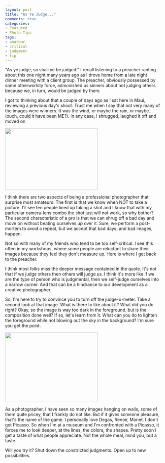 ```yaml
---
layout: post
title: "As Ye Judge..."
comments: true
categories:
- Featured
- Photo Tips
tags:
- amateur
- critical
- judgment
- tip
---
```

"As ye judge, so shall ye be judged." I recall listening to a preacher ranting about this one night many years ago as I drove home from a late night dinner meeting with a client group. The preacher, obviously possessed by some otherworldly force, admonished us sinners about not judging others because we, in turn, would be judged by them.

I got to thinking about that a couple of days ago as I sat here in Maui, reviewing a previous day's shoot. Trust me when I say that not very many of the images were winners. It was the wind, or maybe the rain, or maybe… (ouch, could it have been ME?). In any case, I shrugged, laughed it off and moved on.

<a href="http://blog.lesterpickerphoto.com/wp-content/uploads/2013/02/DSC_6330.jpg"><img class="size-medium wp-image-2622" title="DSC_6330" src="http://blog.lesterpickerphoto.com/wp-content/uploads/2013/02/DSC_6330-300x200.jpg" alt="" width="300" height="200"></a>

I think there are two aspects of being a professional photographer that surprise most amateurs. The first is that we know when NOT to take a picture. I'll see ten people lined up taking a shot and I know that with my particular camera-lens combo the shot just will not work, so why bother? The second characteristic of a pro is that we can shrug off a bad day and move on without beating ourselves up over it. Sure, we perform a post-mortem to avoid a repeat, but we accept that bad days, and bad images, happen.

Not so with many of my friends who tend to be too self-critical. I see this often in my workshops, where some people are reluctant to share their images because they feel they don't measure up. Here is where I get back to the preacher.

I think most folks miss the deeper message contained in the quote. It's not that if we judge others then others will judge us. I think it's more like if we are the type of person who is judgmental, then we self-judge ourselves into a narrow corner. And that can be a hindrance to our development as a creative photographer.

So, I'm here to try to convince you to turn off the judge-o-meter. Take a second look at that image. What is there to like about it? What did you do right? Okay, so the image is way too dark in the foreground, but is the composition done well? If so, let's learn from it. What can you do to lighten the foreground while not blowing out the sky in the background? I'm sure you get the point.

<a href="http://blog.lesterpickerphoto.com/wp-content/uploads/2013/02/A0024674.jpg"><img class="size-medium wp-image-2623" title="A0024674" src="http://blog.lesterpickerphoto.com/wp-content/uploads/2013/02/A0024674-300x225.jpg" alt="" width="300" height="225"></a>

As a photographer, I have seen so many images hanging on walls, some of them quite pricey, that I frankly do not like. But if it gives someone pleasure, that's the name of the game. I personally love Degas, Renoir, Monet. I don't get Picasso. So when I'm at a museum and I'm confronted with a Picasso, it forces me to look deeper, at the lines, the colors, the shapes. Pretty soon I get a taste of what people appreciate. Not the whole meal, mind you, but a taste.

Will you try it? Shut down the constricted judgments. Open up to new possibilities.